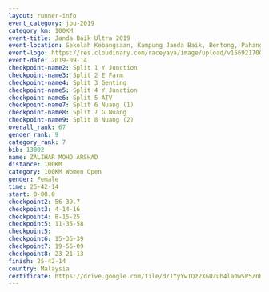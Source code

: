 ```yaml
---
layout: runner-info 
event_category: jbu-2019 
category_km: 100KM 
event-title: Janda Baik Ultra 2019
event-location: Sekolah Kebangsaan, Kampung Janda Baik, Bentong, Pahang, Malaysia 
event-logo: https://res.cloudinary.com/raceyaya/image/upload/v1569217009/logo/janda-baik_vch1pc.jpg 
event-date: 2019-09-14 
checkpoint-name2: Split 1 Y Junction 
checkpoint-name3: Split 2 E Farm 
checkpoint-name4: Split 3 Genting 
checkpoint-name5: Split 4 Y Junction 
checkpoint-name6: Split 5 ATV 
checkpoint-name7: Split 6 Nuang (1) 
checkpoint-name8: Split 7 G Nuang 
checkpoint-name9: Split 8 Nuang (2) 
overall_rank: 67
gender_rank: 9
category_rank: 7
bib: 13002
name: ZALIHAR MOHD ARSHAD
distance: 100KM
category: 100KM Women Open
gender: Female
time: 25-42-14
start: 0-00.0
checkpoint2: 56-39.7
checkpoint3: 4-14-16
checkpoint4: 8-15-25
checkpoint5: 11-35-58
checkpoint5: 
checkpoint6: 15-36-39
checkpoint7: 19-56-09
checkpoint8: 23-21-13
finish: 25-42-14
country: Malaysia
certificate: https://drive.google.com/file/d/1YyYwTQz2XGUZuh4la0wSP5ZnH8Kwxm9h/view?usp=sharing
---
```

